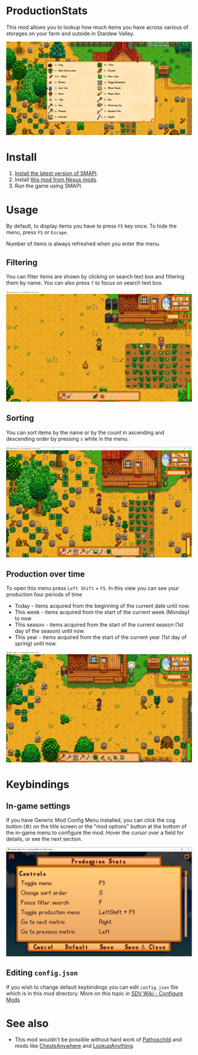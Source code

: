 ﻿# ProductionStats

This mod allows you to lookup how much items you have across various of storages on your farm and outside in Stardew Valley.

![In game display](/imgs/display-in-game.png)

# Install

1. [Install the latest version of SMAPI](https://smapi.io/).
2. Install [this mod from Nexus mods](https://www.nexusmods.com/stardewvalley/mods/21270).
3. Run the game using SMAPI.

# Usage

By default, to display items you have to press `F5` key once. To hide the menu, press `F5` or `Escape`.

Number of items is always refreshed when you enter the menu.

## Filtering

You can filter items are shown by clicking on search text box and filtering them by name. You can also press `f` to focus on search text box.

![Filtering](/imgs/filtering.gif)

## Sorting

You can sort items by the name or by the count in ascending and descending order by pressing `s` while in the menu.

![Sorting](/imgs/sorting.gif)

## Production over time

To open this menu press `Left Shift` + `F5`. In this view you can see your production four periods of time

- Today - items acquired from the beginning of the current date until now.
- This week - items acquired from the start of the current week (Monday) to now
- This season - items acquired from the start of the current season (1st day of the season) until now.
- This year - items acquired from the start of the current year (1st day of spring) until now.

![Production over time](/imgs/production-over-item.gif)

# Keybindings

## In-game settings
If you have Generic Mod Config Menu installed, you can click the cog button (⚙) on the title screen or the "mod options" button at the bottom of the in-game menu to configure the mod. Hover the cursor over a field for details, or see the next section.

![In-game settings](/imgs/in-game-config.png)

## Editing `config.json`
If you wish to change default keybindings you can edit `config.json` file which is in this mod directory. More on this topic in [SDV Wiki - Configure Mods](https://stardewvalleywiki.com/Modding:Player_Guide/Getting_Started#Configure_mods) 

# See also

- This mod wouldn't be possible without hard work of [Pathoschild](https://github.com/Pathoschild) and mods like [ChestsAnywhere](https://github.com/Pathoschild/StardewMods/tree/develop/ChestsAnywhere) and [LookupAnything](https://github.com/Pathoschild/StardewMods/tree/develop/LookupAnything).
